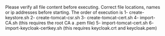 Please verify all file content before executing.  Correct file locations, names or ip addresses before starting.  The order of execution is
1- create-keystore.sh
2- create-tomcat-csr.sh
3- create-tomcat-cert.sh
4- import-CA.sh  (this requires the root CA a .pem file)
5- import-tomcat-cert.sh
6- import-keycloak-certkey.sh  (this requires keycloak.crt and keycloak.pem)
